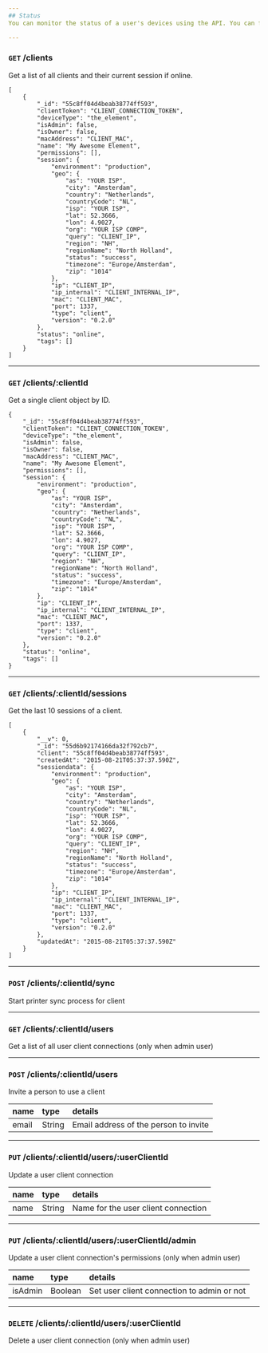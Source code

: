 ```yaml
---
## Status
You can monitor the status of a user's devices using the API. You can for example create a desktop app or task bar menu to always keep an eye on the devices and printers that you're using.

---
```

### `GET` /clients
Get a list of all clients and their current session if online.

```
[
	{
		"_id": "55c8ff04d4beab38774ff593",
		"clientToken": "CLIENT_CONNECTION_TOKEN",
		"deviceType": "the_element",
		"isAdmin": false,
		"isOwner": false,
		"macAddress": "CLIENT_MAC",
		"name": "My Awesome Element",
		"permissions": [],
		"session": {
			"environment": "production",
			"geo": {
				"as": "YOUR ISP",
				"city": "Amsterdam",
				"country": "Netherlands",
				"countryCode": "NL",
				"isp": "YOUR ISP",
				"lat": 52.3666,
				"lon": 4.9027,
				"org": "YOUR ISP COMP",
				"query": "CLIENT_IP",
				"region": "NH",
				"regionName": "North Holland",
				"status": "success",
				"timezone": "Europe/Amsterdam",
				"zip": "1014"
			},
			"ip": "CLIENT_IP",
			"ip_internal": "CLIENT_INTERNAL_IP",
			"mac": "CLIENT_MAC",
			"port": 1337,
			"type": "client",
			"version": "0.2.0"
		},
		"status": "online",
		"tags": []
	}
]
```

---
### `GET` /clients/:clientId
Get a single client object by ID.

```
{
	"_id": "55c8ff04d4beab38774ff593",
	"clientToken": "CLIENT_CONNECTION_TOKEN",
	"deviceType": "the_element",
	"isAdmin": false,
	"isOwner": false,
	"macAddress": "CLIENT_MAC",
	"name": "My Awesome Element",
	"permissions": [],
	"session": {
		"environment": "production",
		"geo": {
			"as": "YOUR ISP",
			"city": "Amsterdam",
			"country": "Netherlands",
			"countryCode": "NL",
			"isp": "YOUR ISP",
			"lat": 52.3666,
			"lon": 4.9027,
			"org": "YOUR ISP COMP",
			"query": "CLIENT_IP",
			"region": "NH",
			"regionName": "North Holland",
			"status": "success",
			"timezone": "Europe/Amsterdam",
			"zip": "1014"
		},
		"ip": "CLIENT_IP",
		"ip_internal": "CLIENT_INTERNAL_IP",
		"mac": "CLIENT_MAC",
		"port": 1337,
		"type": "client",
		"version": "0.2.0"
	},
	"status": "online",
	"tags": []
}
```

---
### `GET` /clients/:clientId/sessions
Get the last 10 sessions of a client.

```
[
	{
		"__v": 0,
		"_id": "55d6b92174166da32f792cb7",
		"client": "55c8ff04d4beab38774ff593",
		"createdAt": "2015-08-21T05:37:37.590Z",
		"sessiondata": {
			"environment": "production",
			"geo": {
				"as": "YOUR ISP",
				"city": "Amsterdam",
				"country": "Netherlands",
				"countryCode": "NL",
				"isp": "YOUR ISP",
				"lat": 52.3666,
				"lon": 4.9027,
				"org": "YOUR ISP COMP",
				"query": "CLIENT_IP",
				"region": "NH",
				"regionName": "North Holland",
				"status": "success",
				"timezone": "Europe/Amsterdam",
				"zip": "1014"
			},
			"ip": "CLIENT_IP",
			"ip_internal": "CLIENT_INTERNAL_IP",
			"mac": "CLIENT_MAC",
			"port": 1337,
			"type": "client",
			"version": "0.2.0"
		},
		"updatedAt": "2015-08-21T05:37:37.590Z"
	}
]
```

---
### `POST` /clients/:clientId/sync
Start printer sync process for client

---
### `GET` /clients/:clientId/users
Get a list of all user client connections (only when admin user)

---
### `POST` /clients/:clientId/users
Invite a person to use a client

| **name** | **type** | **details** |
|:---|:---|:---|
| email | String | Email address of the person to invite |

---
### `PUT` /clients/:clientId/users/:userClientId
Update a user client connection

| **name** | **type** | **details** |
|:---|:---|:---|
| name | String | Name for the user client connection |

---
### `PUT` /clients/:clientId/users/:userClientId/admin
Update a user client connection's permissions (only when admin user)

| **name** | **type** | **details** |
|:---|:---|:---|
| isAdmin | Boolean | Set user client connection to admin or not |

---
### `DELETE` /clients/:clientId/users/:userClientId
Delete a user client connection (only when admin user)